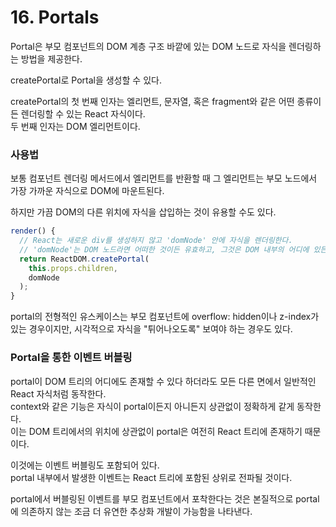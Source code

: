 # 16. Portals

Portal은 부모 컴포넌트의 DOM 계층 구조 바깥에 있는 DOM 노드로 자식을 렌더링하는 방법을 제공한다.

createPortal로 Portal을 생성할 수 있다.

createPortal의 첫 번째 인자는 엘리먼트, 문자열, 혹은 fragment와 같은 어떤 종류이든 렌더링할 수 있는 React 자식이다.  
두 번째 인자는 DOM 엘리먼트이다.

### 사용법

보통 컴포넌트 렌더링 메서드에서 엘리먼트를 반환할 때 그 엘리먼트는 부모 노드에서 가장 가까운 자식으로 DOM에 마운트된다.

하지만 가끔 DOM의 다른 위치에 자식을 삽입하는 것이 유용할 수도 있다.

```javascript
render() {
  // React는 새로운 div를 생성하지 않고 'domNode' 안에 자식을 렌더링한다.
  // 'domNode'는 DOM 노드라면 어떠한 것이든 유효하고, 그것은 DOM 내부의 어디에 있든지 상관없다.
  return ReactDOM.createPortal(
  	this.props.children,
  	domNode
  );
}
```

portal의 전형적인 유스케이스는 부모 컴포넌트에 overflow: hidden이나 z-index가 있는 경우이지만, 시각적으로 자식을 "튀어나오도록" 보여야 하는 경우도 있다.

### Portal을 통한 이벤트 버블링

portal이 DOM 트리의 어디에도 존재할 수 있다 하더라도 모든 다른 면에서 일반적인 React 자식처럼 동작한다.  
context와 같은 기능은 자식이 portal이든지 아니든지 상관없이 정확하게 같게 동작한다.  
이는 DOM 트리에서의 위치에 상관없이 portal은 여전히 React 트리에 존재하기 때문이다.

이것에는 이벤트 버블링도 포함되어 있다.  
portal 내부에서 발생한 이벤트는 React 트리에 포함된 상위로 전파될 것이다.  

portal에서 버블링된 이벤트를 부모 컴포넌트에서 포착한다는 것은 본질적으로 portal에 의존하지 않는 조금 더 유연한 추상화 개발이 가능함을 나타낸다.
